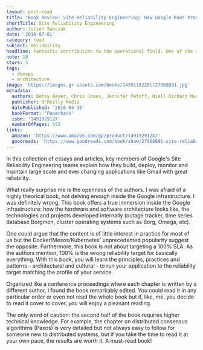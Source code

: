 ```yaml
---
layout: post-read
title: "Book Review: Site Reliability Engineering: How Google Runs Production Systems"
shortTitle: Site Reliability Engineering
author: Julien Sobczak
date: '2016-07-01'
category: read
subject: Reliability
headline: Fantastic contribution to the operational field. One of the most important book published the last years
note: 18
stars: 5
tags:
  - devops
  - architecture
image: 'https://images.gr-assets.com/books/1459115220l/27968891.jpg'
metadata:
  authors: Betsy Beyer, Chris Jones, Jennifer Petoff, Niall Richard Murphy
  publisher: O'Reilly Media
  datePublished: '2016-04-16'
  bookFormat: 'Paperback'
  isbn: '149192912X'
  numberOfPages: 552
links:
  amazon: 'https://www.amazon.com/gp/product/149192912X/'
  goodreads: 'https://www.goodreads.com/book/show/27968891-site-reliability-engineering'
---
```


In this collection of essays and articles, key members of Google's Site Reliability Engineering teams explain how they build, deploy, monitor and maintain large scale and ever changing applications like Gmail with great reliability.

What really surprise me is the openness of the authors. I was afraid of a highly theorical book, not delving enough inside the Google infrastructure. I was definitely wrong. This book offers a true immersion inside the Google infrastructure: how the hardware and software architecture looks like, the technologies and projects developed internally (outage tracker, time series database Borgmon, cluster operating systems such as Borg, Omega, etc).

One could argue that the content is of little interest in practice for most of us but the Docker/Mesos/Kubernetes' unprecedented popularity suggest the opposite. Furthermore, this book is not about targeting a 100% SLA. As the authors mention, 100% is the wrong reliability target for basically everything. With this book, you will learn the principles, practices and patterns - architectural and cultural - to run your application to the reliability target matching the profile of your service.

Organized like a conference proceedings where each chapter is written by a different author, I found the book remarkably edited. You could read it in any particular order or even not read the whole book but if, like, me, you decide to read it cover to cover, you will enjoy a pleasant reading.

The only word of caution: the second half of the book requires higher technical knowledge. For example, the chapter on distributed consensus algorithms (Paxos) is very detailed but not always easy to follow for someone new to distributed systems, but if you take the time to read it at your own pace, the results are worth it. A must-read book!
